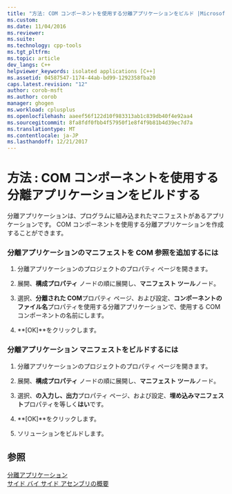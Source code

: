 ```yaml
---
title: "方法: COM コンポーネントを使用する分離アプリケーションをビルド |Microsoft ドキュメント"
ms.custom: 
ms.date: 11/04/2016
ms.reviewer: 
ms.suite: 
ms.technology: cpp-tools
ms.tgt_pltfrm: 
ms.topic: article
dev_langs: C++
helpviewer_keywords: isolated applications [C++]
ms.assetid: 04587547-1174-44ab-bd99-1292358fba20
caps.latest.revision: "12"
author: corob-msft
ms.author: corob
manager: ghogen
ms.workload: cplusplus
ms.openlocfilehash: aaeef56f122d10f983313ab1c839db40f4e92aa4
ms.sourcegitcommit: 8fa8fdf0fbb4f57950f1e8f4f9b81b4d39ec7d7a
ms.translationtype: MT
ms.contentlocale: ja-JP
ms.lasthandoff: 12/21/2017
---
```

# <a name="how-to-build-isolated-applications-to-consume-com-components"></a>方法 : COM コンポーネントを使用する分離アプリケーションをビルドする
分離アプリケーションは、プログラムに組み込まれたマニフェストがあるアプリケーションです。 COM コンポーネントを使用する分離アプリケーションを作成することができます。  
  
### <a name="to-add-com-references-to-manifests-of-isolated-applications"></a>分離アプリケーションのマニフェストを COM 参照を追加するには  
  
1.  分離アプリケーションのプロジェクトのプロパティ ページを開きます。  
  
2.  展開、**構成プロパティ** ノードの順に展開し、**マニフェスト ツール**ノード。  
  
3.  選択、**分離された COM**プロパティ ページ、および設定、**コンポーネントのファイル名**プロパティを使用する分離アプリケーションで、使用する COM コンポーネントの名前にします。  
  
4.  **[OK]**をクリックします。  
  
### <a name="to-build-manifests-into-isolated-applications"></a>分離アプリケーション マニフェストをビルドするには  
  
1.  分離アプリケーションのプロジェクトのプロパティ ページを開きます。  
  
2.  展開、**構成プロパティ** ノードの順に展開し、**マニフェスト ツール**ノード。  
  
3.  選択、**の入力し、出力**プロパティ ページ、および設定、**埋め込みマニフェスト**プロパティを等しく**はい**です。  
  
4.  **[OK]**をクリックします。  
  
5.  ソリューションをビルドします。  
  
## <a name="see-also"></a>参照  
 [分離アプリケーション](http://msdn.microsoft.com/library/aa375190)   
 [サイド バイ サイド アセンブリの概要](http://msdn.microsoft.com/library/ff951640)